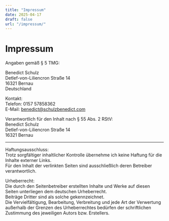 ```yaml
---
title: "Impressum"
date: 2025-04-17
draft: false
url: "/impressum/"
---
```


# Impressum

Angaben gemäß § 5 TMG:

Benedict Schulz  
Detlef-von-Liliencron Straße 14  
16321 Bernau  
Deutschland

Kontakt:  
Telefon: 0157 57858362  
E-Mail: benedict@schulzbenedict.com

Verantwortlich für den Inhalt nach § 55 Abs. 2 RStV:  
Benedict Schulz  
Detlef-von-Liliencron Straße 14  
16321 Bernau

---

Haftungsausschluss:  
Trotz sorgfältiger inhaltlicher Kontrolle übernehme ich keine Haftung für die Inhalte externer Links.  
Für den Inhalt der verlinkten Seiten sind ausschließlich deren Betreiber verantwortlich.

Urheberrecht:  
Die durch den Seitenbetreiber erstellten Inhalte und Werke auf diesen Seiten unterliegen dem deutschen Urheberrecht.  
Beiträge Dritter sind als solche gekennzeichnet.  
Die Vervielfältigung, Bearbeitung, Verbreitung und jede Art der Verwertung außerhalb der Grenzen des Urheberrechtes bedürfen der schriftlichen Zustimmung des jeweiligen Autors bzw. Erstellers.
